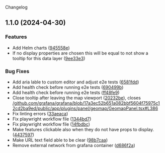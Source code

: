 Changelog
## 1.1.0 (2024-04-30)


### Features

* Add Helm charts ([945558e](https://github.com/mokkapps/changelog-generator-demo/commits/945558e3e5f1b90c224cda1a3759d324bd73a3e2))
* If no display properties are chosen this will be equal to not show a tooltip for this data layer ([9ee33e3](https://github.com/mokkapps/changelog-generator-demo/commits/9ee33e335335447d8672c101b611492e8aa0325a))


### Bug Fixes

* Add aria lable to custom editor and adjust e2e tests ([6581fdd](https://github.com/mokkapps/changelog-generator-demo/commits/6581fdd6e0dddca8cbf2fa4c6e1a47e4c75cc026))
* Add health check before running e2e tests ([690499b](https://github.com/mokkapps/changelog-generator-demo/commits/690499bb707fe3118102a5b7c33d0ae565a88f13))
* Add health check before running e2e tests ([ff48fe9](https://github.com/mokkapps/changelog-generator-demo/commits/ff48fe9abb04287074f6f4fc29451949834cafd9))
* Close tooltip after leaving the map viewport ([20232be](https://github.com/mokkapps/changelog-generator-demo/commits/20232be7a09ef26ac374132963400517f0403af7)), closes [/github.com/grafana/grafana/blob/17a3ec52b651a082bbf5604f75975c12cd2ba9ed/public/app/plugins/panel/geomap/GeomapPanel.tsx#L386](https://github.com/felix-mu//github.com/grafana/grafana/blob/17a3ec52b651a082bbf5604f75975c12cd2ba9ed/public/app/plugins/panel/geomap/GeomapPanel.tsx/issues/L386)
* Fix linting errors ([33aeaca](https://github.com/mokkapps/changelog-generator-demo/commits/33aeaca247f6e3522748b8fd6e7846978f68910a))
* Fix playwright workflow file ([1344bd7](https://github.com/mokkapps/changelog-generator-demo/commits/1344bd767df269ab329fef50365d0c020fdad824))
* Fix playwright workflow file ([14fbdbc](https://github.com/mokkapps/changelog-generator-demo/commits/14fbdbc460686969e01a1d234a29eb4292456a6e))
* Make features clickable also when they do not have props to display. ([4437597](https://github.com/mokkapps/changelog-generator-demo/commits/44375971d03c96924de6382ed40852539c1c4b22))
* Make URL text field able to be clear ([98b7caa](https://github.com/mokkapps/changelog-generator-demo/commits/98b7caacccb8726bbe847c39498ab50c6d25a1e9))
* Remove external network from grafana container ([d686f2a](https://github.com/mokkapps/changelog-generator-demo/commits/d686f2a80bcb6219bb85125faa9a065c183fd7e5))
